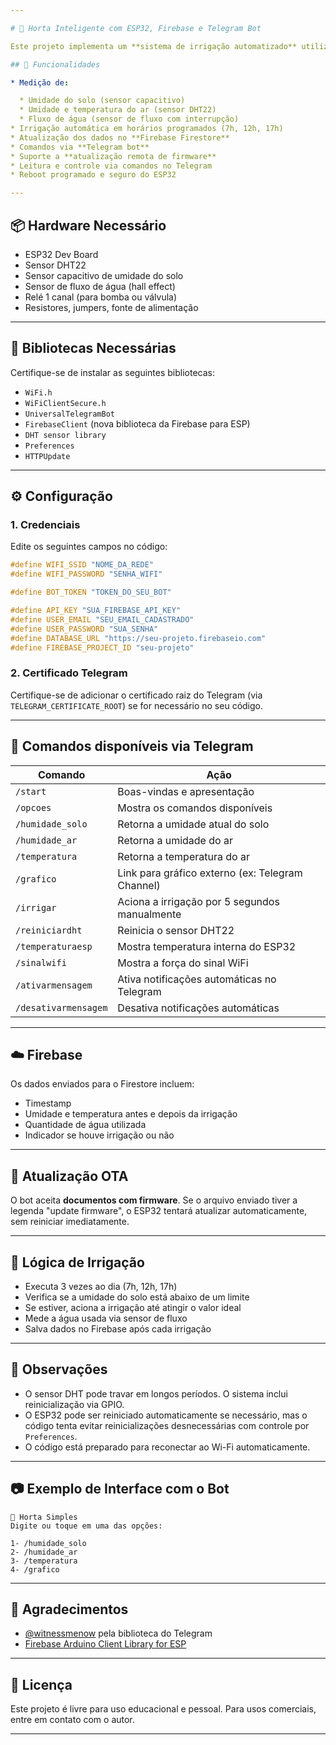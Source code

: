 ```yaml
---

# 🌱 Horta Inteligente com ESP32, Firebase e Telegram Bot

Este projeto implementa um **sistema de irrigação automatizado** utilizando **ESP32**, sensores de solo e umidade, integração com o **Firebase** para armazenamento dos dados e um **bot do Telegram** para interação e controle remoto.

## 🚀 Funcionalidades

* Medição de:

  * Umidade do solo (sensor capacitivo)
  * Umidade e temperatura do ar (sensor DHT22)
  * Fluxo de água (sensor de fluxo com interrupção)
* Irrigação automática em horários programados (7h, 12h, 17h)
* Atualização dos dados no **Firebase Firestore**
* Comandos via **Telegram bot**
* Suporte a **atualização remota de firmware**
* Leitura e controle via comandos no Telegram
* Reboot programado e seguro do ESP32

---
```


## 📦 Hardware Necessário

* ESP32 Dev Board
* Sensor DHT22
* Sensor capacitivo de umidade do solo
* Sensor de fluxo de água (hall effect)
* Relé 1 canal (para bomba ou válvula)
* Resistores, jumpers, fonte de alimentação

---

## 🔧 Bibliotecas Necessárias

Certifique-se de instalar as seguintes bibliotecas:

* `WiFi.h`
* `WiFiClientSecure.h`
* `UniversalTelegramBot`
* `FirebaseClient` (nova biblioteca da Firebase para ESP)
* `DHT sensor library`
* `Preferences`
* `HTTPUpdate`

---

## ⚙️ Configuração

### 1. **Credenciais**

Edite os seguintes campos no código:

```cpp
#define WIFI_SSID "NOME_DA_REDE"
#define WIFI_PASSWORD "SENHA_WIFI"

#define BOT_TOKEN "TOKEN_DO_SEU_BOT"

#define API_KEY "SUA_FIREBASE_API_KEY"
#define USER_EMAIL "SEU_EMAIL_CADASTRADO"
#define USER_PASSWORD "SUA_SENHA"
#define DATABASE_URL "https://seu-projeto.firebaseio.com"
#define FIREBASE_PROJECT_ID "seu-projeto"
```

### 2. **Certificado Telegram**

Certifique-se de adicionar o certificado raiz do Telegram (via `TELEGRAM_CERTIFICATE_ROOT`) se for necessário no seu código.

---

## 🤖 Comandos disponíveis via Telegram

| Comando              | Ação                                             |
| -------------------- | ------------------------------------------------ |
| `/start`             | Boas-vindas e apresentação                       |
| `/opcoes`            | Mostra os comandos disponíveis                   |
| `/humidade_solo`     | Retorna a umidade atual do solo                  |
| `/humidade_ar`       | Retorna a umidade do ar                          |
| `/temperatura`       | Retorna a temperatura do ar                      |
| `/grafico`           | Link para gráfico externo (ex: Telegram Channel) |
| `/irrigar`           | Aciona a irrigação por 5 segundos manualmente    |
| `/reiniciardht`      | Reinicia o sensor DHT22                          |
| `/temperaturaesp`    | Mostra temperatura interna do ESP32              |
| `/sinalwifi`         | Mostra a força do sinal WiFi                     |
| `/ativarmensagem`    | Ativa notificações automáticas no Telegram       |
| `/desativarmensagem` | Desativa notificações automáticas                |

---

## ☁️ Firebase

Os dados enviados para o Firestore incluem:

* Timestamp
* Umidade e temperatura antes e depois da irrigação
* Quantidade de água utilizada
* Indicador se houve irrigação ou não

---

## 🔄 Atualização OTA

O bot aceita **documentos com firmware**. Se o arquivo enviado tiver a legenda "update firmware", o ESP32 tentará atualizar automaticamente, sem reiniciar imediatamente.

---

## 🧠 Lógica de Irrigação

* Executa 3 vezes ao dia (7h, 12h, 17h)
* Verifica se a umidade do solo está abaixo de um limite
* Se estiver, aciona a irrigação até atingir o valor ideal
* Mede a água usada via sensor de fluxo
* Salva dados no Firebase após cada irrigação

---

## 📝 Observações

* O sensor DHT pode travar em longos períodos. O sistema inclui reinicialização via GPIO.
* O ESP32 pode ser reiniciado automaticamente se necessário, mas o código tenta evitar reinicializações desnecessárias com controle por `Preferences`.
* O código está preparado para reconectar ao Wi-Fi automaticamente.

---

## 📷 Exemplo de Interface com o Bot

```
🤖 Horta Simples
Digite ou toque em uma das opções:

1- /humidade_solo
2- /humidade_ar
3- /temperatura
4- /grafico
```

---

## 🤝 Agradecimentos

* [@witnessmenow](https://github.com/witnessmenow) pela biblioteca do Telegram
* [Firebase Arduino Client Library for ESP](https://github.com/mobizt/Firebase-ESP-Client)

---

## 📄 Licença

Este projeto é livre para uso educacional e pessoal. Para usos comerciais, entre em contato com o autor.

---

